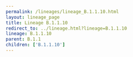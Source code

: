 ```yaml
---
permalink: /lineages/lineage_B.1.1.10.html
layout: lineage_page
title: Lineage B.1.1.10
redirect_to: ../lineage.html?lineage=B.1.1.10
lineage: B.1.1.10
parent: B.1.1
children: ['B.1.1.10']
---
```

